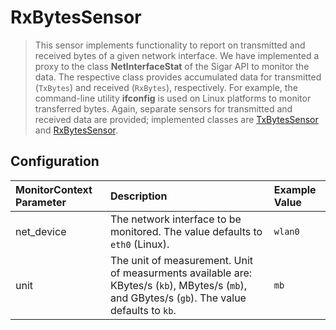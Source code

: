 # RxBytesSensor

> This sensor implements functionality to report on transmitted and received bytes of a given network interface. We have implemented a proxy to the class __NetInterfaceStat__ of the Sigar API to monitor the data. The respective class provides accumulated data for transmitted (`TxBytes`) and received (`RxBytes`), respectively. For example, the command-line utility __ifconfig__ is used on Linux platforms to monitor transferred bytes. Again, separate sensors for transmitted and received data are provided; implemented classes are [TxBytesSensor](https://github.com/dhoppe83/visor/blob/hlrs-sensors/visor-sensors-hlrs/src/main/java/de/ustutt/omi/cloudiator/visor/sensors/net/TxBytesSensor.java) and [RxBytesSensor](https://github.com/dhoppe83/visor/blob/hlrs-sensors/visor-sensors-hlrs/src/main/java/de/ustutt/omi/cloudiator/visor/sensors/net/RxBytesSensor.java).


## Configuration
| MonitorContext Parameter | Description | Example Value |
|:-------------------------|:------------|:--------------|
| net_device               | The network interface to be monitored. The value defaults to `eth0` (Linux). | `wlan0` |
| unit                     | The unit of measurement. Unit of measurments available are: KBytes/s (`kb`), MBytes/s (`mb`), and GBytes/s (`gb`). The value defaults to `kb`. | `mb` |
